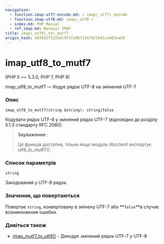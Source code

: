 ```yaml
---
navigation:
  - function.imap-utf7-encode.md: « imap\_utf7\_encode
  - function.imap-utf8.md: imap\_utf8 »
  - index.md: PHP Manual
  - ref.imap.md: Функції IMAP
title: imap\_utf8\_to\_mutf7
origin_hash: ddf652f5224dc9f1fa9671347921941ca401ea50
---
```

# imap\_utf8\_to\_mutf7

(PHP 5 >= 5.3.0, PHP 7, PHP 8)

imap\_utf8\_to\_mutf7 — Кодує рядок UTF-8 на змінений UTF-7

### Опис

```methodsynopsis
imap_utf8_to_mutf7(string $string): string|false
```

Кодувати рядок UTF-8 у змінений рядок UTF-7 (відповідно до розділу 5.1.3 стандарту RFC 2060).

> **Зауваження** :
> 
> Ця функція доступна, тільки якщо модуль libcclient експортує utf8\_to\_mutf7().

### Список параметрів

`string`

Закодований у UTF-8 рядок.

### Значення, що повертаються

Повертає `string`, конвертовану в змінену UTF-7 або \*\*`false`\*\*в случае возникновения ошибки.

### Дивіться також

-   [imap\_mutf7\_to\_utf8()](function.imap-mutf7-to-utf8.md) \- Декодує змінений рядок UTF-7 у UTF-8
